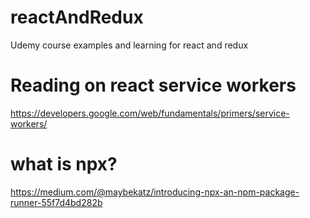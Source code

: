 # reactAndRedux
Udemy course examples and learning for react and redux

# Reading on react service workers
https://developers.google.com/web/fundamentals/primers/service-workers/

# what is npx?
https://medium.com/@maybekatz/introducing-npx-an-npm-package-runner-55f7d4bd282b